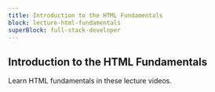 ```yaml
---
title: Introduction to the HTML Fundamentals
block: lecture-html-fundamentals
superBlock: full-stack-developer
---
```


## Introduction to the HTML Fundamentals

Learn HTML fundamentals in these lecture videos.
